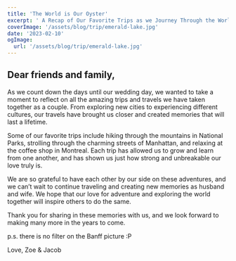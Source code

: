 ```yaml
---
title: 'The World is Our Oyster'
excerpt: ' A Recap of Our Favorite Trips as we Journey Through the World Together'
coverImage: '/assets/blog/trip/emerald-lake.jpg'
date: '2023-02-10'
ogImage:
  url: '/assets/blog/trip/emerald-lake.jpg'
---
```


## Dear friends and family,

As we count down the days until our wedding day, we wanted to take a moment to reflect on all the amazing trips and travels we have taken together as a couple. From exploring new cities to experiencing different cultures, our travels have brought us closer and created memories that will last a lifetime.

Some of our favorite trips include hiking through the mountains in National Parks, strolling through the charming streets of Manhattan, and relaxing at the coffee shop in Montreal. Each trip has allowed us to grow and learn from one another, and has shown us just how strong and unbreakable our love truly is.

We are so grateful to have each other by our side on these adventures, and we can’t wait to continue traveling and creating new memories as husband and wife. We hope that our love for adventure and exploring the world together will inspire others to do the same.

Thank you for sharing in these memories with us, and we look forward to making many more in the years to come.

p.s. there is no filter on the Banff picture :P

Love,
Zoe & Jacob
